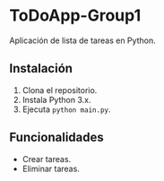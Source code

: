 # ToDoApp-Group1
Aplicación de lista de tareas en Python.

## Instalación
1. Clona el repositorio.
2. Instala Python 3.x.
3. Ejecuta `python main.py`.

## Funcionalidades
- Crear tareas.
- Eliminar tareas.